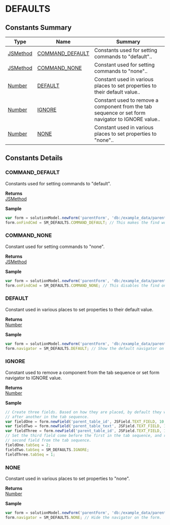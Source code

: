 #  DEFAULTS


## Constants Summary

| Type                                                  | Name                                          | Summary                                                          |
| ----------------------------------------------------- | --------------------------------------------- | ---------------------------------------------------------------- |
| [JSMethod](./JSMethod.md) | [COMMAND_DEFAULT](DEFAULTS.md#COMMAND_DEFAULT)                   | Constants used for setting commands to "default"..                                    |
| [JSMethod](./JSMethod.md) | [COMMAND_NONE](DEFAULTS.md#COMMAND_NONE)                   | Constant used for setting commands to "none"..                                    |
| [Number](../JSLib/Number.md) | [DEFAULT](DEFAULTS.md#DEFAULT)                   | Constant used in various places to set properties to their default value..                                    |
| [Number](../JSLib/Number.md) | [IGNORE](DEFAULTS.md#IGNORE)                   | Constant used to remove a component from the tab sequence or set form navigator to IGNORE value..                                    |
| [Number](../JSLib/Number.md) | [NONE](DEFAULTS.md#NONE)                   | Constant used in various places to set properties to "none"..                                    |

## Constants Details

### COMMAND_DEFAULT

Constants used for setting commands to "default".

**Returns**\
[JSMethod](./JSMethod.md) 


**Sample**

```javascript
var form = solutionModel.newForm('parentForm', 'db:/example_data/parent_table', null, false, 1200, 800);
form.onFindCmd = SM_DEFAULTS.COMMAND_DEFAULT; // This makes the find work like it does by default.
```
### COMMAND_NONE

Constant used for setting commands to "none".

**Returns**\
[JSMethod](./JSMethod.md) 


**Sample**

```javascript
var form = solutionModel.newForm('parentForm', 'db:/example_data/parent_table', null, false, 1200, 800);
form.onFindCmd = SM_DEFAULTS.COMMAND_NONE; // This disables the find on the form.
```
### DEFAULT

Constant used in various places to set properties to their default value.

**Returns**\
[Number](../JSLib/Number.md) 


**Sample**

```javascript
var form = solutionModel.newForm('parentForm', 'db:/example_data/parent_table', null, false, 1200, 800);
form.navigator = SM_DEFAULTS.DEFAULT; // Show the default navigator on the form.
```
### IGNORE

Constant used to remove a component from the tab sequence or set form navigator to IGNORE value.

**Returns**\
[Number](../JSLib/Number.md) 


**Sample**

```javascript
// Create three fields. Based on how they are placed, by default they will come one
// after another in the tab sequence.
var fieldOne = form.newField('parent_table_id', JSField.TEXT_FIELD, 10, 10, 100, 20);
var fieldTwo = form.newField('parent_table_text', JSField.TEXT_FIELD, 10, 40, 100, 20);
var fieldThree = form.newField('parent_table_id', JSField.TEXT_FIELD, 10, 70, 100, 20);
// Set the third field come before the first in the tab sequence, and remove the 
// second field from the tab sequence.
fieldOne.tabSeq = 2;
fieldTwo.tabSeq = SM_DEFAULTS.IGNORE;
fieldThree.tabSeq = 1;
```
### NONE

Constant used in various places to set properties to "none".

**Returns**\
[Number](../JSLib/Number.md) 


**Sample**

```javascript
var form = solutionModel.newForm('parentForm', 'db:/example_data/parent_table', null, false, 1200, 800);
form.navigator = SM_DEFAULTS.NONE; // Hide the navigator on the form.
```

